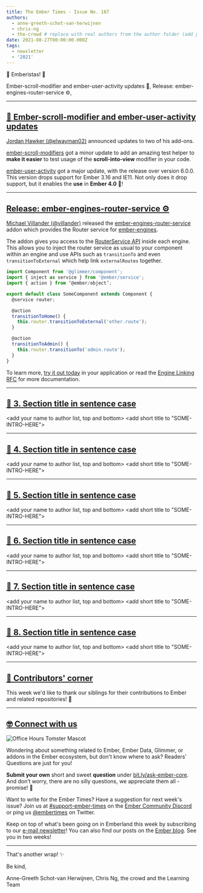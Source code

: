 ```yaml
---
title: The Ember Times - Issue No. 187
authors:
  - anne-greeth-schot-van-herwijnen
  - chris-ng
  - the-crowd # replace with real authors from the author folder (add yourself if you're not there)
date: 2021-08-27T00:00:00.000Z
tags:
  - newsletter
  - '2021'
---
```


👋 Emberistas! 🐹

<SOME-INTRO-HERE-TO-KEEP-THEM-SUBSCRIBERS-READING>
Ember-scroll-modifier and ember-user-activity updates 🚀,
Release: ember-engines-router-service ⚙️,

---

## [🚀 Ember-scroll-modifier and ember-user-activity updates](https://twitter.com/AxleHellfire/status/1424825542767874052)

[Jordan Hawker (@elwayman02)](https://github.com/elwayman02) announced updates to two of his add-ons.

[ember-scroll-modifiers](https://ember-scroll-modifiers.jhawk.co) got a minor update to add an amazing test helper to **make it easier** to test usage of the **scroll-into-view** modifier in your code.

[ember-user-activity](ember-user-activity.jhawk.co) got a major update, with the release over version 6.0.0. This version drops support for Ember 3.16 and IE11. Not only does it drop support, but it enables the **use** in **Ember 4.0** 🥳!

---

## [Release: ember-engines-router-service ⚙️](https://twitter.com/MVillander/status/1423659543427522560)

[Michael Villander (@villander)](https://github.com/villander) released the [ember-engines-router-service](https://github.com/villander/ember-engines-router-service) addon which provides the Router service for [ember-engines](https://github.com/ember-engines/ember-engines).

The addon gives you access to the [RouterService API](https://api.emberjs.com/ember/release/classes/RouterService) inside each engine. This allows you to inject the router service as usual to your component within an engine and use APIs such as `transitionTo` and even `transitionToExternal` which help link `externalRoutes` together.

```js
import Component from '@glimmer/component';
import { inject as service } from '@ember/service';
import { action } from ‘@ember/object’;

export default class SomeComponent extends Component {
  @service router;

  @action
  transitionToHome() {
    this.router.transitionToExternal('other.route');
  }

  @action
  transitionToAdmin() {
    this.router.transitionTo('admin.route');
  }
}
```

To learn more, [try it out today](https://github.com/villander/ember-engines-router-service) in your application or read the [Engine Linking RFC](https://github.com/emberjs/rfcs/pull/122) for more documentation.

---

## [🐹 3. Section title in sentence case](section-url)

<change section title emoji>
<consider adding some bold to your paragraph>
<add the contributor in the post in format "FirstName LastName (@githubUserName)" linked to their GitHub account>
<please include link to external article/repo/etc in paragraph / body text, not just header title above>

<add your name to author list, top and bottom>
<add short title to "SOME-INTRO-HERE">

---

## [🐹 4. Section title in sentence case](section-url)

<change section title emoji>
<consider adding some bold to your paragraph>
<add the contributor in the post in format "FirstName LastName (@githubUserName)" linked to their GitHub account>
<please include link to external article/repo/etc in paragraph / body text, not just header title above>

<add your name to author list, top and bottom>
<add short title to "SOME-INTRO-HERE">

---

## [🐹 5. Section title in sentence case](section-url)

<change section title emoji>
<consider adding some bold to your paragraph>
<add the contributor in the post in format "FirstName LastName (@githubUserName)" linked to their GitHub account>
<please include link to external article/repo/etc in paragraph / body text, not just header title above>

<add your name to author list, top and bottom>
<add short title to "SOME-INTRO-HERE">

---

## [🐹 6. Section title in sentence case](section-url)

<change section title emoji>
<consider adding some bold to your paragraph>
<add the contributor in the post in format "FirstName LastName (@githubUserName)" linked to their GitHub account>
<please include link to external article/repo/etc in paragraph / body text, not just header title above>

<add your name to author list, top and bottom>
<add short title to "SOME-INTRO-HERE">

---

## [🐹 7. Section title in sentence case](section-url)

<change section title emoji>
<consider adding some bold to your paragraph>
<add the contributor in the post in format "FirstName LastName (@githubUserName)" linked to their GitHub account>
<please include link to external article/repo/etc in paragraph / body text, not just header title above>

<add your name to author list, top and bottom>
<add short title to "SOME-INTRO-HERE">

---

## [🐹 8. Section title in sentence case](section-url)

<change section title emoji>
<consider adding some bold to your paragraph>
<add the contributor in the post in format "FirstName LastName (@githubUserName)" linked to their GitHub account>
<please include link to external article/repo/etc in paragraph / body text, not just header title above>

<add your name to author list, top and bottom>
<add short title to "SOME-INTRO-HERE">

---

## [👏 Contributors' corner](https://guides.emberjs.com/release/contributing/repositories/)

<p>This week we'd like to thank our siblings for their contributions to Ember and related repositories! 💖</p>

---

## [🤓 Connect with us](https://docs.google.com/forms/d/e/1FAIpQLScqu7Lw_9cIkRtAiXKitgkAo4xX_pV1pdCfMJgIr6Py1V-9Og/viewform)

<div class="blog-row">
  <img class="float-right small transparent padded" alt="Office Hours Tomster Mascot" title="Readers' Questions" src="/images/tomsters/officehours.png" />

  <p>Wondering about something related to Ember, Ember Data, Glimmer, or addons in the Ember ecosystem, but don't know where to ask? Readers’ Questions are just for you!</p>

  <p><strong>Submit your own</strong> short and sweet <strong>question</strong> under <a href="https://bit.ly/ask-ember-core" target="rq">bit.ly/ask-ember-core</a>. And don’t worry, there are no silly questions, we appreciate them all - promise! 🤞</p>

  <p>Want to write for the Ember Times? Have a suggestion for next week's issue? Join us at <a href="https://discordapp.com/channels/480462759797063690/485450546887786506">#support-ember-times</a> on the <a href="https://discord.gg/emberjs">Ember Community Discord</a> or ping us <a href="https://twitter.com/embertimes">@embertimes</a> on Twitter.</p>

  <p>Keep on top of what's been going on in Emberland this week by subscribing to our <a href="https://embertimes.substack.com/">e-mail newsletter</a>! You can also find our posts on the <a href="https://blog.emberjs.com/tag/newsletter">Ember blog</a>. See you in two weeks!</p>
</div>

---

That's another wrap! ✨

Be kind,

Anne-Greeth Schot-van Herwijnen, Chris Ng, the crowd and the Learning Team
